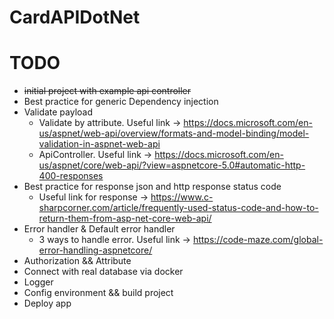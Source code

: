 # CardAPIDotNet

# TODO
- ~~initial project with example api controller~~
- Best practice for generic Dependency injection
- Validate payload
  - Validate by attribute. Useful link -> https://docs.microsoft.com/en-us/aspnet/web-api/overview/formats-and-model-binding/model-validation-in-aspnet-web-api
  - ApiController. Useful link -> https://docs.microsoft.com/en-us/aspnet/core/web-api/?view=aspnetcore-5.0#automatic-http-400-responses
- Best practice for response json and http response status code
  - Useful link for response -> https://www.c-sharpcorner.com/article/frequently-used-status-code-and-how-to-return-them-from-asp-net-core-web-api/
- Error handler & Default error handler
  - 3 ways to handle error. Useful link -> https://code-maze.com/global-error-handling-aspnetcore/
- Authorization && Attribute
- Connect with real database via docker
- Logger
- Config environment && build project
- Deploy app
